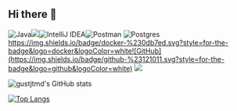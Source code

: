 ## Hi there 👋

![Java](https://img.shields.io/badge/java-%23ED8B00.svg?style=for-the-badge&logo=openjdk&logoColor=white)<img src="https://img.shields.io/badge/spring-%236DB33F.svg?style=for-the-badge&logo=spring&logoColor=white">![IntelliJ IDEA](https://img.shields.io/badge/IntelliJIDEA-000000.svg?style=for-the-badge&logo=intellij-idea&logoColor=white)![Postman](https://img.shields.io/badge/Postman-FF6C37?style=for-the-badge&logo=postman&logoColor=white)
![Postgres](https://img.shields.io/badge/postgres-%23316192.svg?style=for-the-badge&logo=postgresql&logoColor=white)https://img.shields.io/badge/docker-%230db7ed.svg?style=for-the-badge&logo=docker&logoColor=white![GitHub](https://img.shields.io/badge/github-%23121011.svg?style=for-the-badge&logo=github&logoColor=white)
<img src="https://img.shields.io/badge/react-20232a.svg?style=for-the-badge&logo=react&logoColor=61DAFB"> 


![gustjtmd's GitHub stats](https://github-readme-stats.vercel.app/api?username=gustjtmd&show_icons=true&theme=radical)


[![Top Langs](https://github-readme-stats.vercel.app/api/top-langs/?username=gustjtmd&langs_count=10&layout=compact)]()
